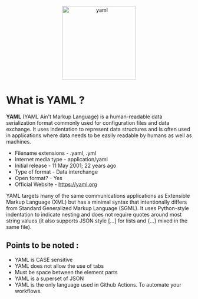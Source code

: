 <div align="center">
    <img src="https://cdn.jsdelivr.net/gh/offensive-vk/Icons@master/yaml/yaml-original.svg" height=200 width=200 alt="yaml" >
</div>

# **What is YAML** ?

**YAML** (YAML Ain't Markup Language) is a human-readable data serialization format commonly used for configuration files and data exchange. It uses indentation to represent data structures and is often used in applications where data needs to be easily readable by humans as well as machines.

- Filename extensions	- .yaml, .yml
- Internet media type	- application/yaml
- Initial release	- 11 May 2001; 22 years ago
- Type of format - Data interchange
- Open format? - Yes
- Official Website - <https://yaml.org>

YAML targets many of the same communications applications as Extensible Markup Language (XML) but has a minimal syntax that intentionally differs from Standard Generalized Markup Language (SGML). It uses Python-style indentation to indicate nesting and does not require quotes around most string values (it also supports JSON style [...] for lists and {...} mixed in the same file).

## Points to be noted : 

- YAML is CASE sensitive
- YAML does not allow the use of tabs
- Must be space between the element parts
- YAML is a superset of JSON
- YAML is the only language used in Github Actions. To automate your workflows. 
